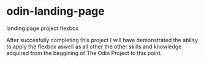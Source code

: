 # odin-landing-page
landing page project flexbox

After succesfully completing this project I will have demonstrated the ability to apply the flexbox aswell as all other the other skills and knowledge adquired from the beggining of The Odin Project to this point.
